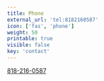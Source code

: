 ```yaml
---
title: Phone
external_url: 'tel:8182160587'
icon: ['fas', 'phone']
weight: 50
printable: true
visible: false
key: 'contact'
---
```

[818-216-0587](tel:8182160587)
